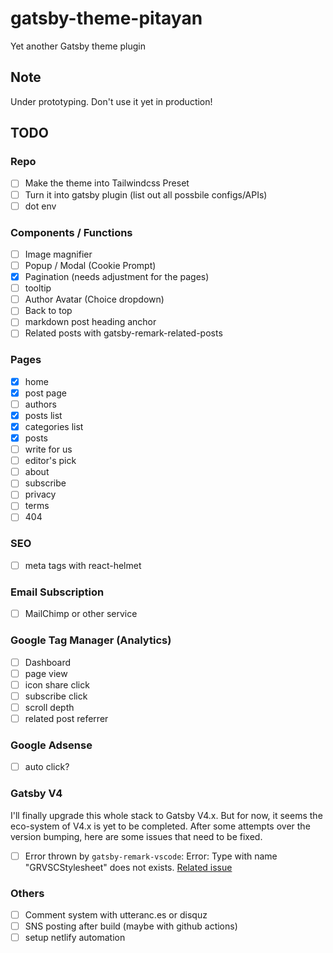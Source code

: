 # gatsby-theme-pitayan

Yet another Gatsby theme plugin

## Note

Under prototyping. Don't use it yet in production!

## TODO

### Repo

- [ ] Make the theme into Tailwindcss Preset
- [ ] Turn it into gatsby plugin (list out all possbile configs/APIs)
- [ ] dot env

### Components / Functions

- [ ] Image magnifier
- [ ] Popup / Modal (Cookie Prompt)
- [x] Pagination (needs adjustment for the pages)
- [ ] tooltip
- [ ] Author Avatar (Choice dropdown)
- [ ] Back to top
- [ ] markdown post heading anchor
- [ ] Related posts with gatsby-remark-related-posts

### Pages

- [x] home
- [x] post page
- [ ] authors
- [x] posts list
- [x] categories list
- [x] posts
- [ ] write for us
- [ ] editor's pick
- [ ] about
- [ ] subscribe
- [ ] privacy
- [ ] terms
- [ ] 404

### SEO

- [ ] meta tags with react-helmet

### Email Subscription

- [ ] MailChimp or other service

### Google Tag Manager (Analytics)

- [ ] Dashboard
- [ ] page view
- [ ] icon share click
- [ ] subscribe click
- [ ] scroll depth
- [ ] related post referrer

### Google Adsense

- [ ] auto click?

### Gatsby V4

I'll finally upgrade this whole stack to Gatsby V4.x. But for now, it seems the eco-system of V4.x is yet to be completed.
After some attempts over the version bumping, here are some issues that need to be fixed.

- [ ] Error thrown by `gatsby-remark-vscode`: Error: Type with name "GRVSCStylesheet" does not exists. [Related issue](https://github.com/andrewbranch/gatsby-remark-vscode/issues/174)

### Others

- [ ] Comment system with utteranc.es or disquz
- [ ] SNS posting after build (maybe with github actions)
- [ ] setup netlify automation
